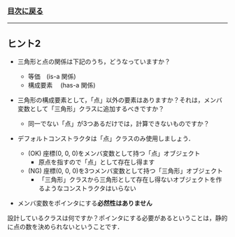 ### [目次に戻る](../../README.md)
---


## ヒント2
- 三角形と点の関係は下記のうち，どうなっていますか？
	 - 等価　(is-a 関係)
	 - 構成要素	　(has-a 関係)
	 
- 三角形の構成要素として，「点」以外の要素はありますか？それは，メンバ変数として「三角形」クラスに追加するべきですか？
	- 同一でない「点」が3つあるだけでは，計算できないものですか？
	 
- デフォルトコンストラクタは「点」クラスのみ使用しましょう．
	- (OK) 座標(0, 0, 0)をメンバ変数として持つ「点」オブジェクト　
		- 原点を指すので「点」として存在し得ます
	- (NG) 座標(0, 0, 0)を3つメンバ変数として持つ「三角形」オブジェクト
		- 「三角形」クラスから三角形として存在し得ないオブジェクトを作るようなコンストラクタはいらない
	
- メンバ変数をポインタにする**必然性はありません**  

設計しているクラスは何ですか？ポインタにする必要があるということは，静的に点の数を決められないということです．
	